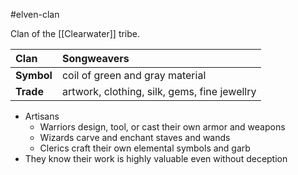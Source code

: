 #elven-clan 

Clan of the [[Clearwater]] tribe.

| Clan | Songweavers |
|:-|:-|
| **Symbol** | coil of green and gray material |
| **Trade** | artwork, clothing, silk, gems, fine jewellry |

- Artisans
	- Warriors design, tool, or cast their own armor and weapons
	- Wizards carve and enchant staves and wands
	- Clerics craft their own elemental symbols and garb
- They know their work is highly valuable even without deception
